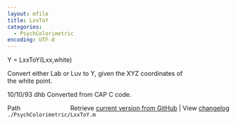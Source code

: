 ```yaml
---
layout: mfile
title: LxxToY
categories:
  - PsychColorimetric
encoding: UTF-8
---
```


Y = LxxToY(Lxx,white)  

Convert either Lab or Luv to Y, given the XYZ coordinates of  
the white point.  

10/10/93    dhb   Converted from CAP C code.  


<div class="code_header" style="text-align:right;">
  <span style="float:left;">Path&nbsp;&nbsp;</span> <span class="counter">Retrieve <a href=
  "https://raw.github.com/Psychtoolbox-3/Psychtoolbox-3/beta/./PsychColorimetric/LxxToY.m">current version from GitHub</a> | View <a href=
  "https://github.com/Psychtoolbox-3/Psychtoolbox-3/commits/beta/./PsychColorimetric/LxxToY.m">changelog</a></span>
</div>
<div class="code">
  <code>./PsychColorimetric/LxxToY.m</code>
</div>
